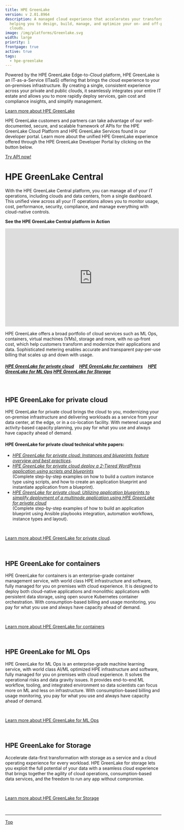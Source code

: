 ```yaml
---
title: HPE GreenLake
version: v 2.01.8964
description: A managed cloud experience that accelerates your transformation by
  helping you to design, build, manage, and optimize your on- and off-premises
  clouds.
image: /img/platforms/Greenlake.svg
width: large
priority: 1
frontpage: true
active: true
tags:
  - hpe-greenlake
---
```

<a id="top"></a>

Powered by the HPE GreenLake Edge-to-Cloud platform, HPE GreenLake is an IT-as-a-Service (ITaaS) offering that brings the cloud experience to your on-premises infrastructure. By creating a single, consistent experience across your private and public clouds, it seamlessly integrates your entire IT estate and allows you to more rapidly deploy services, gain cost and compliance insights, and simplify management. 

[Learn more about HPE GreenLake](https://www.hpe.com/us/en/services/it-consumption.html)

HPE GreenLake customers and partners can take advantage of our well-documented, secure, and scalable framework of APIs for the HPE GreenLake Cloud Platform and HPE GreenLake Services found in our developer portal. Learn more about the unified HPE GreenLake experience offered through the HPE GreenLake Developer Portal by clicking on the button below.

<link rel="stylesheet" href="https://www.w3schools.com/w3css/4/w3.css">
<div class="w3-container w3-center w3-margin-bottom">
  <a href="https://developer.greenlake.hpe.com/docs/greenlake"><button type="button" class="button">Try API now!</button></a>
</div>

# HPE GreenLake Central

With the HPE GreenLake Central platform, you can manage all of your IT operations, including clouds and data centers, from a single dashboard. This unified view across all your IT operations allows you to monitor usage, cost, performance, security, compliance, and manage everything with cloud-native controls.

**See the HPE GreenLake Central platform in Action**

<iframe width="560" height="315" src="https://www.youtube.com/embed/l2-neSwhTWo" frameborder="0" allow="accelerometer; autoplay; clipboard-write; encrypted-media; gyroscope; picture-in-picture" allowfullscreen></iframe>

HPE GreenLake offers a broad portfolio of cloud services such as ML Ops, containers, virtual machines (VMs), storage and more, with no up‑front cost, which help customers transform and modernize their applications and data. Sophisticated metering enables accurate and transparent pay-per-use billing that scales up and down with usage. 

##### [HPE GreenLake for private cloud](#privatecloud)     [HPE GreenLake for containers](#container)     [HPE GreenLake for ML Ops](#mlops)      [HPE GreenLake for Storage](#storage)

<br>

<a id="privatecloud"></a>

## HPE GreenLake for private cloud

HPE GreenLake for private cloud brings the cloud to you, modernizing your on-premise infrastructure and delivering workloads as a service from your data center, at the edge, or in a co-location facility. With metered usage and activity-based capacity planning, you pay for what you use and always have capacity ahead of demand. 

#### HPE GreenLake for private cloud technical white papers:

* *[HPE GreenLake for private cloud: Instances and blueprints feature overview and best practices](https://h20195.www2.hpe.com/v2/Getdocument.aspx?docname=a50003040enw)*.
* *[ HPE GreenLake for private cloud deploy a 2-Tiered WordPress application using scripts and blueprints](https://assets.ext.hpe.com/is/content/hpedam/a50003251enw)*\
  (Complete step-by-step examples on how to build a custom instance type using scripts, and how to create an application blueprint and instantiate application from a blueprint).
* *[HPE GreenLake for private cloud: Utilizing application blueprints to simplify deployment of a multinode application using HPE GreenLake for private cloud](https://hpe-developer-portal.s3.amazonaws.com/uploads/media/2020/6/gl4pc_eshop_bp_v1_35-1593186155592.pdf)*\
  (Complete step-by-step examples of how to build an application blueprint using Ansible playbooks integration, automation workflows, instance types and layout).

<br>

[Learn more about HPE GreenLake for private cloud](https://www.hpe.com/us/en/greenlake/private-cloud.html).

<br>
<a id="container"></a>

## HPE GreenLake for containers

HPE GreenLake for containers is an enterprise-grade container management service, with world class HPE infrastructure and software, fully managed for you on premises with cloud experience. It is designed to deploy both cloud-native applications and monolithic applications with persistent data storage, using open source Kubernetes container orchestration. With consumption-based billing and usage monitoring, you pay for what you use and always have capacity ahead of demand.

<br>

[Learn more about HPE GreenLake for containers](https://www.hpe.com/us/en/greenlake/containers.html)

<br>
<a id="mlops"></a>

## HPE GreenLake for ML Ops

HPE GreenLake for ML Ops is an enterprise-grade machine learning service, with world class AI/ML optimized HPE infrastructure and software, fully managed for you on premises with cloud experience. It solves the operational risks and data gravity issues. It provides end-to-end ML workflow, tooling, and integrated environment so data scientists can focus more on ML and less on infrastructure. With consumption-based billing and usage monitoring, you pay for what you use and always have capacity ahead of demand.

<br>

[Learn more about HPE GreenLake for ML Ops](https://www.hpe.com/us/en/greenlake/ml-ops.html)

<br>

<a id="storage"></a>

## HPE GreenLake for Storage

Accelerate data-first transformation with storage as a service and a cloud operating experience for every workload. HPE GreenLake for storage lets you exploit the full potential of your data with a seamless cloud experience that brings together the agility of cloud operations, consumption-based data services, and the freedom to run any app without compromise. 

<br>

[Learn more about HPE GreenLake for Storage](https://www.hpe.com/us/en/greenlake/storage.html)

<br>

- - -

<a href="#top" target="_self">Top</a>